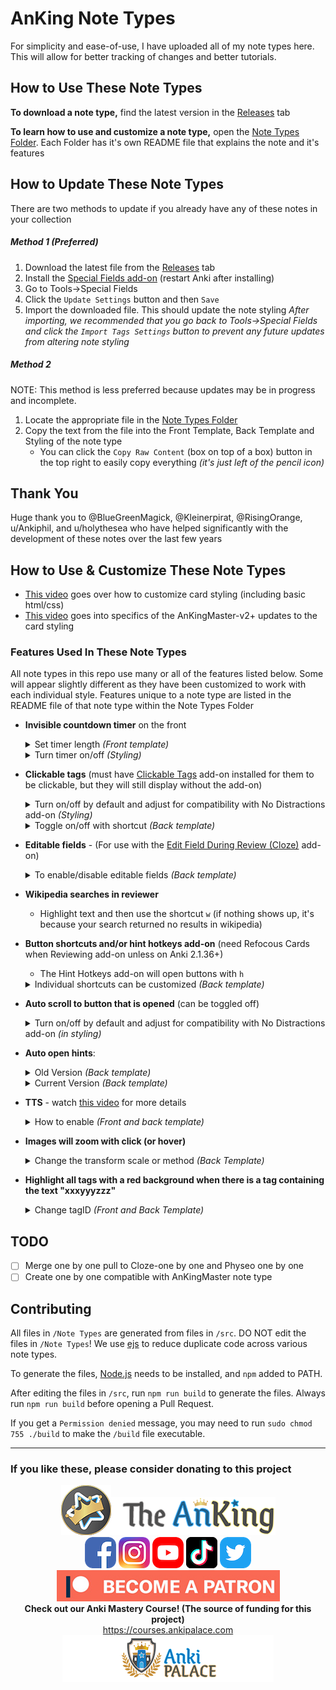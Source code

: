 # AnKing Note Types
For simplicity and ease-of-use, I have uploaded all of my note types here. This will allow for better tracking of changes and better tutorials.

## How to Use These Note Types
**To download a note type,** find the latest version in the [Releases](https://github.com/AnKingMed/AnKing-Note-Types/releases) tab

**To learn how to use and customize a note type,** open the [Note Types Folder](https://github.com/AnKingMed/AnKing-Note-Types/tree/master/Note%20Types). Each Folder has it's own README file that explains the note and it's features

## How to Update These Note Types
There are two methods to update if you already have any of these notes in your collection
##### Method 1 (Preferred)
1. Download the latest file from the [Releases](https://github.com/AnKingMed/AnKing-Note-Types/releases) tab
2. Install the [Special Fields add-on](https://ankiweb.net/shared/info/1102281552) (restart Anki after installing)
3. Go to Tools->Special Fields
4. Click the `Update Settings` button and then `Save`
5. Import the downloaded file. This should update the note styling
_After importing, we recommended that you go back to Tools->Special Fields and click the `Import Tags Settings` button to prevent any future updates from altering note styling_

##### Method 2
NOTE: This method is less preferred because updates may be in progress and incomplete.
1. Locate the appropriate file in the [Note Types Folder](https://github.com/AnKingMed/AnKing-Note-Types/tree/master/Note%20Types)
2. Copy the text from the file into the Front Template, Back Template and Styling of the note type
   - You can click the `Copy Raw Content` (box on top of a box) button in the top right to easily copy everything _(it's just left of the pencil icon)_ 

## Thank You
Huge thank you to @BlueGreenMagick, @Kleinerpirat, @RisingOrange, u/Ankiphil, and u/holythesea who have helped significantly with the development of these notes over the last few years

## How to Use & Customize These Note Types
- <a href="https://www.youtube.com/watch?v=HgKDRTTTnh4&t=37s">This video</a> goes over how to customize card styling (including basic html/css)
- <a href="https://www.youtube.com/watch?v=4Q6Ll5k412U&t=1s">This video</a> goes into specifics of the AnKingMaster-v2+ updates to the card styling

### Features Used In These Note Types
All note types in this repo use many or all of the features listed below. Some will appear slightly different as they have been customized to work with each individual style. Features unique to a note type are listed in the README file of that note type within the Note Types Folder
- <b>Invisible countdown timer</b> on the front
  <details><summary>Set timer length <i>(Front template)</i></summary>
    <p>

    ```
    // Timer config (timer length, timer finished message)
    var minutes = 0
    var seconds = 9
    var timeOverMsg = "<span style='color:#CC5B5B'>!<br/>!<br/>!<br/>!<br/>!<br/>!</span>"
    ```
    </p>
  </details>
  <details><summary>Turn timer on/off <i>(Styling)</i></summary>
    <p>

    ```
    /* TIMER ON/OFF */
    .timer {
      display: block; /* ‘none’ or ‘block’ */
    }
    ```
    </p>
  </details>

- <b>Clickable tags</b> (must have <a href="">Clickable Tags</a> add-on installed for them to be clickable, but they will still display without the add-on)
  <details><summary>Turn on/off by default and adjust for compatibility with No Distractions add-on <i>(Styling)</i></summary>
    <p>

    ```
    /* TAGS ON/OFF DESKTOP & MOBILE*/
    #tags-container {
      display: block; /* ‘none’ or ‘block’ */
    }

    .mobile #tags-container {
      display: none; /* ‘none’ or ‘block’ */
    }

    /* MOVE TAGS UP FOR 'NO-DISTRACTIONS' ADD-ON */
    #tags-container {
      padding-bottom: 0px; /* 0 normal, 55 to move up */
    }
    ```
    </p>
  </details>
  <details><summary>Toggle on/off with shortcut <i>(Back template)</i></summary>
    <p>

    Default is `C`
    ```
    // ##############  TAG SHORTCUT  ##############
    var toggleTagsShortcut = "C";
    ```
    </p>
  </details>

- <b>Editable fields</b> - (For use with the <a href="">Edit Field During Review (Cloze)</a> add-on)
  <details><summary>To enable/disable editable fields <i>(Back template)</i></summary>
    <p>

    1. Make sure that the correct add-on is installed (NOT `Edit Field During Review`)
    2. The config of `Edit Field During Review (Cloze)` allows for click to edit or ctrl+click to edit
    3. In order to make a field editable, change `{{Field Name}}` to `{{edit:Field Name}}`. 
    <u>For cloze fields:</u>
    Change `<div class="editcloze id="text"">{{cloze:Text}}</div>` to `<div class="editcloze" id="text">{{edit:cloze:Text}}</div>`
    Do NOT change `<div class="clozefield">{{cloze:Text}}</div>` (This is set for mobile to avoid errors)

    </p>
  </details>

- <b>Wikipedia searches in reviewer</b>
  - Highlight text and then use the shortcut `w` (if nothing shows up, it's because your search returned no results in wikipedia)

- <b>Button shortcuts and/or hint hotkeys add-on</b> (need Refocous Cards when Reviewing add-on unless on Anki 2.1.36+)
  - The Hint Hotkeys add-on will open buttons with `h`
  <details><summary>Individual shortcuts can be customized <i>(Back template)</i></summary>
    <p>

    ```
    // ##############  HINT REVEAL SHORTCUTS  ##############
    // All shortcuts will also open with "H" if using the Hint Hotkeys add-on 
    var ButtonShortcuts = {
        "Lecture Notes" : "Alt + 1",
        "Missed Questions" : "Alt + 2",
    }
    var ToggleAllButtons = "'"
    ```
    </p>
  </details>

- <b>Auto scroll to button that is opened</b> (can be toggled off)
  <details><summary>Turn on/off by default and adjust for compatibility with No Distractions add-on <i>(in styling)</i></summary>
    <p>

    Change `true` to `false` to turn off the auto scroll
    ```
    var ScrollToButton = true;
    ```
    </p>
  </details>

- <b>Auto open hints</b>:
    <details><summary>Old Version <i>(Back template)</i></summary>
    <p>

    <img src="/screenshots/Auto-open-hint.jpg" style="width:600px">
    </p>
  </details>
  <details><summary>Current Version <i>(Back template)</i></summary>
    <p>

    ```
    // ##############  SHOW HINTS AUTOMATICALLY  ##############
    var ButtonAutoReveal = {
        "Lecture Notes" : false,
        "Missed Questions" : false,
    }
    ```
    </p>
  </details>

- <b>TTS</b> - watch <a href="https://www.youtube.com/watch?v=5QFDrY7PDUk&t=4s">this video</a> for more details
  <details><summary>How to enable <i>(Front and back template)</i></summary>
    <p>

    ## Front template:
    ```
    <!-- ##############  Text-to-speech  ##############
    replace the arrows/dashes from the statement below with double brackets-->

    <!--tts en_US voices=Apple_Samantha speed=1.4:cloze:Text-->
    ```
    <u>change to look like:</u>
    ```
    <!-- ##############  Text-to-speech  ##############
    replace the arrows/dashes from the statement below with double brackets-->

    {{tts en_US voices=Apple_Samantha speed=1.4:cloze:Text}}
    ```
    ## Back template:
    ```
    <!-- ##############  TEXT-TO-SPEECH ##############
    replace the arrows/dashes from the statement below with double brackets-->

    <!--tts en_US voices=Apple_Samantha speed=1.4:cloze-only:Text-->
    ```
    <u>change to look like:</u>
    ```
    <!-- ##############  TEXT-TO-SPEECH ##############
    replace the arrows/dashes from the statement below with double brackets-->

    {{tts en_US voices=Apple_Samantha speed=1.4:cloze-only:Text}}
    ```
    </p>
  </details>

- <b>Images will zoom with click (or hover)</b>
  <details><summary>Change the transform scale or method <i>(Back Template)</i></summary>
    <p>

    `active` will cause images to zoom on click. `hover` will cause images to zoom on hover. Some Note Types have specific zoom scales for specific fields
    ```
    /*Image hover zoom*/ 
    img:active {
      transform: scale(1.2);
    }
    .mobile img:active {
      transform: scale(1.0) !important;
    }
    ```
    </p>
  </details>
  
- <b>Highlight all tags with a red background when there is a tag containing the text "xxxyyyzzz"</b>
  <details><summary>Change tagID <i>(Front and Back Template)</i></summary>
    <p>

    ```
    //ENTER THE TAG TERM WHICH, WHEN PRESENT, WILL TRIGGER A RED BACKGROUND
    var tagID = "XXXYYYZZZ"
    ```
    </p>
  </details>

## TODO
- [ ] Merge one by one pull to Cloze-one by one and Physeo one by one
- [ ] Create one by one compatible with AnKingMaster note type

## Contributing

All files in `/Note Types` are generated from files in `/src`. DO NOT edit the files in `/Note Types`!
We use [ejs](https://ejs.co/) to reduce duplicate code across various note types.

To generate the files, [Node.js](https://nodejs.org/en/download/) needs to be installed, and `npm` added to PATH.

After editing the files in `/src`, run `npm run build` to generate the files. Always run `npm run build` before opening a Pull Request.

If you get a `Permission denied` message, you may need to run `sudo chmod 755 ./build` to make the `/build` file executable.

***

### If you like these, please consider donating to this project

<p align="center">
<a href="https://www.ankingmed.com" rel="nofollow"><img src="https://raw.githubusercontent.com/AnKingMed/My-images/master/AnKing/AnKingSmall.png?raw=true"></a><a href="https://www.ankingmed.com" rel="nofollow"><img src="https://raw.githubusercontent.com/AnKingMed/My-images/master/AnKing/TheAnKing.png?raw=true"></a>
  <br>
  <a href="https://www.facebook.com/ankingmed" rel="nofollow"><img src="https://raw.githubusercontent.com/AnKingMed/My-images/master/Social/FB.png?raw=true"></a>     <a href="https://www.instagram.com/ankingmed" rel="nofollow"><img src="https://raw.githubusercontent.com/AnKingMed/My-images/master/Social/Instagram.png?raw=true"></a>     <a href="https://www.youtube.com/theanking" rel="nofollow"><img src="https://raw.githubusercontent.com/AnKingMed/My-images/master/Social/YT.png?raw=true"></a>     <a href="https://www.tiktok.com/@ankingmed" rel="nofollow"><img src="https://raw.githubusercontent.com/AnKingMed/My-images/master/Social/TikTok.png?raw=true"></a>     <a href="https://www.twitter.com/ankingmed" rel="nofollow"><img src="https://raw.githubusercontent.com/AnKingMed/My-images/master/Social/Twitter.png?raw=true"></a>
  <br>
<a href="https://www.ankipalace.com/membership" rel="nofollow"><img src="https://raw.githubusercontent.com/AnKingMed/My-images/master/AnKing/Patreon.jpg?raw=true"></a>
<br>
<b>Check out our Anki Mastery Course! (The source of funding for this project)</b><br>
          <a href="https://courses.ankipalace.com/?utm_source=anking_bg_add-on&amp;utm_medium=anki_add-on_page&amp;utm_campaign=mastery_course" rel="nofollow">https://courses.ankipalace.com</a>
<a href="https://courses.ankipalace.com/?utm_source=anking_bg_add-on&amp;utm_medium=anki_add-on_page&amp;utm_campaign=mastery_course" rel="nofollow">
  <br>
  <img src="https://raw.githubusercontent.com/AnKingMed/My-images/master/AnKing/AnkiPalace.png?raw=true"></a></p>
